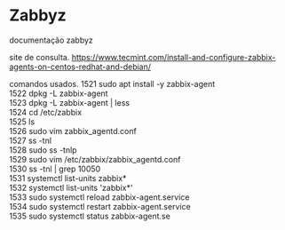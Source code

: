 # Zabbyz
documentação zabbyz

site de consulta.
https://www.tecmint.com/install-and-configure-zabbix-agents-on-centos-redhat-and-debian/<br/>

comandos usados.
1521  sudo apt install -y zabbix-agent<br/>
 1522  dpkg -L zabbix-agent<br/>
 1523  dpkg -L zabbix-agent | less<br/>
 1524  cd /etc/zabbix<br/>
 1525  ls<br/>
 1526  sudo vim zabbix_agentd.conf<br/>
 1527  ss -tnl<br/>
 1528  sudo ss -tnlp<br/>
 1529  sudo vim /etc/zabbix/zabbix_agentd.conf<br/>
 1530  ss -tnl | grep 10050<br/>
 1531  systemctl list-units zabbix*<br/>
 1532  systemctl list-units 'zabbix*'<br/>
 1533  sudo systemctl reload zabbix-agent.service<br/>
 1534  sudo systemctl restart zabbix-agent.service<br/>
 1535  sudo systemctl status zabbix-agent.se<br/>
